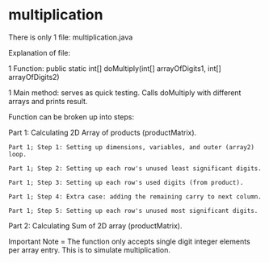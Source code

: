 # multiplication
There is only 1 file: multiplication.java

Explanation of file:

1 Function: public static int[] doMultiply(int[] arrayOfDigits1, int[] arrayOfDigits2)

1 Main method: serves as quick testing. Calls doMultiply with different arrays and prints result. 

Function can be broken up into steps:
  
Part 1: Calculating 2D Array of products (productMatrix).

	Part 1; Step 1: Setting up dimensions, variables, and outer (array2) loop.
	
	Part 1; Step 2: Setting up each row's unused least significant digits.
	
	Part 1; Step 3: Setting up each row's used digits (from product).
	
	Part 1; Step 4: Extra case: adding the remaining carry to next column.
	
	Part 1; Step 5: Setting up each row's unused most significant digits.
	
Part 2: Calculating Sum of 2D array (productMatrix).

Important Note = The function only accepts single digit integer elements per array entry. This is to simulate multiplication.
